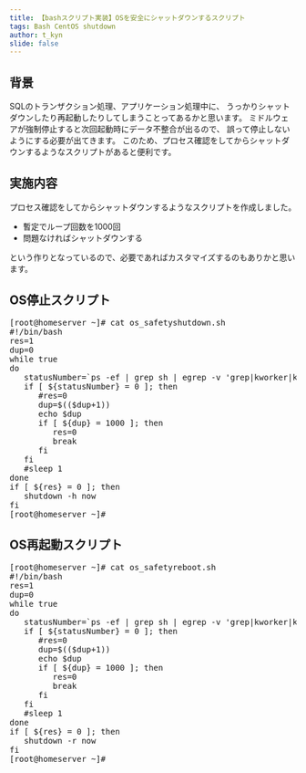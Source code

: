 ```yaml
---
title: 【bashスクリプト実装】OSを安全にシャットダウンするスクリプト
tags: Bash CentOS shutdown
author: t_kyn
slide: false
---
```

## 背景
SQLのトランザクション処理、アプリケーション処理中に、
うっかりシャットダウンしたり再起動したりしてしまうことってあるかと思います。
ミドルウェアが強制停止すると次回起動時にデータ不整合が出るので、
誤って停止しないようにする必要が出てきます。
このため、プロセス確認をしてからシャットダウンするようなスクリプトがあると便利です。

## 実施内容
プロセス確認をしてからシャットダウンするようなスクリプトを作成しました。
* 暫定でループ回数を1000回
* 問題なければシャットダウンする

という作りとなっているので、必要であればカスタマイズするのもありかと思います。

## OS停止スクリプト
<pre>[root@homeserver ~]# cat os_safetyshutdown.sh
#!/bin/bash
res=1
dup=0
while true
do
   statusNumber=`ps -ef | grep sh | egrep -v 'grep|kworker|kdmflush|sshd|os_safetyshutdown|pts|-bash|emerg_metabase_reload|online' | wc -l`
   if [ ${statusNumber} = 0 ]; then
      #res=0
      dup=$(($dup+1))
      echo $dup
      if [ ${dup} = 1000 ]; then
         res=0
         break
      fi
   fi
   #sleep 1
done
if [ ${res} = 0 ]; then
   shutdown -h now
fi
[root@homeserver ~]#
</pre>

## OS再起動スクリプト
<pre>
[root@homeserver ~]# cat os_safetyreboot.sh
#!/bin/bash
res=1
dup=0
while true
do
   statusNumber=`ps -ef | grep sh | egrep -v 'grep|kworker|kdmflush|sshd|os_safetyshutdown|pts|emerg_metabase_reload|online' | wc -l`
   if [ ${statusNumber} = 0 ]; then
      #res=0
      dup=$(($dup+1))
      echo $dup
      if [ ${dup} = 1000 ]; then
         res=0
         break
      fi
   fi
   #sleep 1
done
if [ ${res} = 0 ]; then
   shutdown -r now
fi
[root@homeserver ~]#
</pre>

